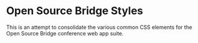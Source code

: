 Open Source Bridge Styles
=========================

This is an attempt to consolidate the various common CSS elements for the Open Source Bridge conference web app suite.